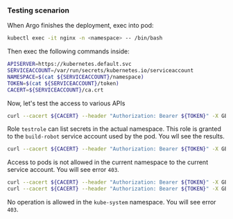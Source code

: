 ### Testing scenarion
When Argo finishes the deployment, exec into pod:
```bash
kubectl exec -it nginx -n <namespace> -- /bin/bash
```
Then exec the following commands inside:
```bash
APISERVER=https://kubernetes.default.svc
SERVICEACCOUNT=/var/run/secrets/kubernetes.io/serviceaccount
NAMESPACE=$(cat ${SERVICEACCOUNT}/namespace)
TOKEN=$(cat ${SERVICEACCOUNT}/token)
CACERT=${SERVICEACCOUNT}/ca.crt
```
Now, let's test the access to various APIs
```bash
curl --cacert ${CACERT} --header "Authorization: Bearer ${TOKEN}" -X GET ${APISERVER}/api/v1/namespaces/${NAMESPACE}/secrets/
```
Role `testrole` can list secrets in the actual namespace. This role is granted to the `build-robot` service account used by the pod. You wll see the results.
```bash
curl --cacert ${CACERT} --header "Authorization: Bearer ${TOKEN}" -X GET ${APISERVER}/api/v1/namespaces/${NAMESPACE}/pods/
```
Access to pods is not allowed in the current namespace to the current service account. You will see error `403`.
```bash
curl --cacert ${CACERT} --header "Authorization: Bearer ${TOKEN}" -X GET ${APISERVER}/api/v1/namespaces/kube-system/secrets/
curl --cacert ${CACERT} --header "Authorization: Bearer ${TOKEN}" -X GET ${APISERVER}/api/v1/namespaces/kube-system/pods/
```
No operation is allowed in the `kube-system` namespace. You will see error `403`.
